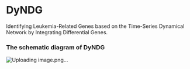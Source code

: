 # DyNDG
Identifying Leukemia-Related Genes based on the Time-Series Dynamical Network by Integrating Differential Genes.
### The schematic diagram of DyNDG
![Uploading image.png…]()

